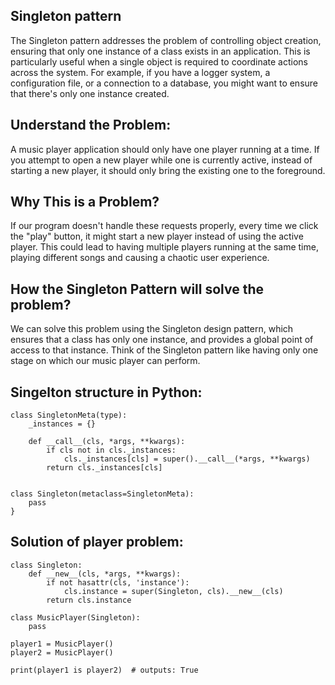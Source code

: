 Singleton pattern
-----------------
The Singleton pattern addresses the problem of controlling object creation, ensuring that only one instance of a class exists in an application. This is particularly useful when a single object is required to coordinate actions across the system. For example, if you have a logger system, a configuration file, or a connection to a database, you might want to ensure that there's only one instance created.

Understand the Problem:
---------------------
A music player application should only have one player running at a time. If you attempt to open a new player while one is currently active, instead of starting a new player, it should only bring the existing one to the foreground.

Why This is a Problem?
---------------------
If our program doesn't handle these requests properly, every time we click the "play" button, it might start a new player instead of using the active player. This could lead to having multiple players running at the same time, playing different songs and causing a chaotic user experience.

How the Singleton Pattern will solve the problem?
----------------------
We can solve this problem using the Singleton design pattern, which ensures that a class has only one instance, and provides a global point of access to that instance. Think of the Singleton pattern like having only one stage on which our music player can perform.


Singelton structure in Python:
---
```
class SingletonMeta(type):
    _instances = {}
    
    def __call__(cls, *args, **kwargs):
        if cls not in cls._instances:
            cls._instances[cls] = super().__call__(*args, **kwargs)
        return cls._instances[cls]


class Singleton(metaclass=SingletonMeta):
    pass
}
```

Solution of player problem:
----
```
class Singleton:
    def __new__(cls, *args, **kwargs):
        if not hasattr(cls, 'instance'):
            cls.instance = super(Singleton, cls).__new__(cls)
        return cls.instance

class MusicPlayer(Singleton):
    pass

player1 = MusicPlayer()
player2 = MusicPlayer()

print(player1 is player2)  # outputs: True
```
